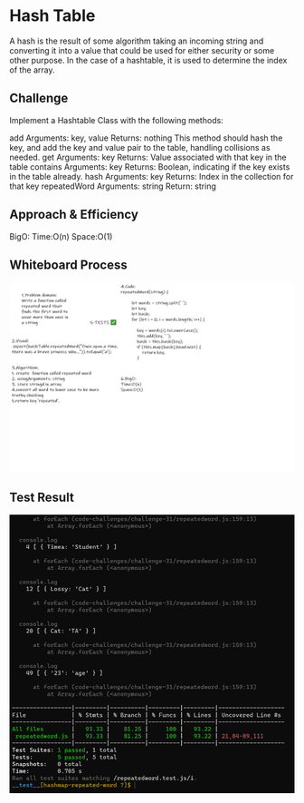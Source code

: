 # Hash Table
<!-- Short summary or background information -->
A hash is the result of some algorithm taking an incoming string and converting it into a value that could be used for either security or some other purpose. In the case of a hashtable, it is used to determine the index of the array.

## Challenge
<!-- Description of the challenge -->
Implement a Hashtable Class with the following methods:

add
Arguments: key, value
Returns: nothing
This method should hash the key, and add the key and value pair to the table, handling collisions as needed.
get
Arguments: key
Returns: Value associated with that key in the table
contains
Arguments: key
Returns: Boolean, indicating if the key exists in the table already.
hash
Arguments: key
Returns: Index in the collection for that key
repeatedWord
Arguments: string
Return: string

## Approach & Efficiency
<!-- What approach did you take? Why? What is the Big O space/time for this approach? -->
BigO:
Time:O(n)
Space:O(1)

## Whiteboard Process
<!-- Embedded whiteboard image -->
![repeatedWord](repeatedWord.png)

## Test Result
![test](test.png)
